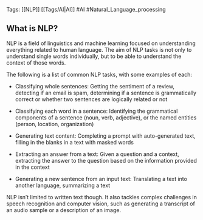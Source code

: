 Tags: [[NLP]] [[Tags/AI|AI]] #AI #Natural_Language_processing

## What is NLP? 
NLP is a field of linguistics and machine learning focused on understanding everything related to human language. The aim of NLP tasks is not only to understand single words individually, but to be able to understand the context of those words.

The following is a list of common NLP tasks, with some examples of each:

- Classifying whole sentences: Getting the sentiment of a review, detecting if an email is spam, determining if a sentence is grammatically correct or whether two sentences are logically related or not
    
- Classifying each word in a sentence: Identifying the grammatical components of a sentence (noun, verb, adjective), or the named entities (person, location, organization)

- Generating text content: Completing a prompt with auto-generated text, filling in the blanks in a text with masked words
    
- Extracting an answer from a text: Given a question and a context, extracting the answer to the question based on the information provided in the context
    
- Generating a new sentence from an input text: Translating a text into another language, summarizing a text

NLP isn’t limited to written text though. It also tackles complex challenges in speech recognition and computer vision, such as generating a transcript of an audio sample or a description of an image.